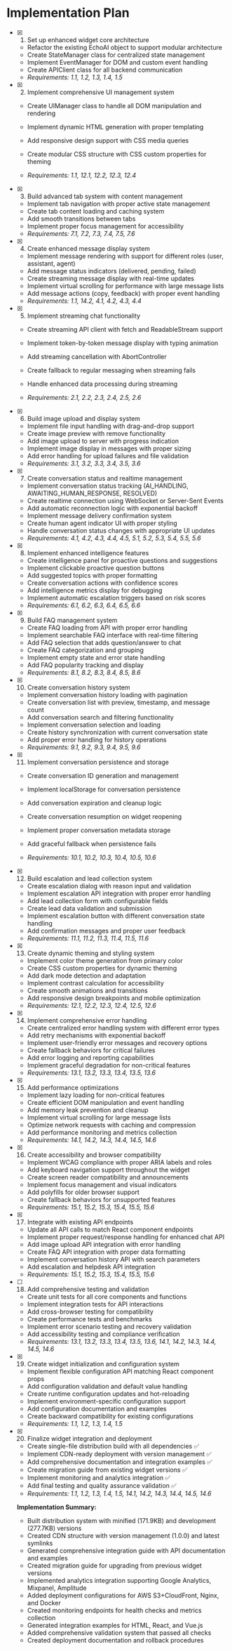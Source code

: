 # Implementation Plan

- [x] 1. Set up enhanced widget core architecture

  - Refactor the existing EchoAI object to support modular architecture
  - Create StateManager class for centralized state management
  - Implement EventManager for DOM and custom event handling
  - Create APIClient class for all backend communication
  - _Requirements: 1.1, 1.2, 1.3, 1.4, 1.5_

- [x] 2. Implement comprehensive UI management system

  - Create UIManager class to handle all DOM manipulation and rendering
  - Implement dynamic HTML generation with proper templating
  - Add responsive design support with CSS media queries

  - Create modular CSS structure with CSS custom properties for theming
  - _Requirements: 1.1, 12.1, 12.2, 12.3, 12.4_

- [x] 3. Build advanced tab system with content management

  - Implement tab navigation with proper active state management
  - Create tab content loading and caching system
  - Add smooth transitions between tabs
  - Implement proper focus management for accessibility
  - _Requirements: 7.1, 7.2, 7.3, 7.4, 7.5, 7.6_

- [x] 4. Create enhanced message display system

  - Implement message rendering with support for different roles (user, assistant, agent)
  - Add message status indicators (delivered, pending, failed)
  - Create streaming message display with real-time updates
  - Implement virtual scrolling for performance with large message lists
  - Add message actions (copy, feedback) with proper event handling
  - _Requirements: 1.1, 14.2, 4.1, 4.2, 4.3, 4.4_

- [x] 5. Implement streaming chat functionality

  - Create streaming API client with fetch and ReadableStream support
  - Implement token-by-token message display with typing animation
  - Add streaming cancellation with AbortController
  - Create fallback to regular messaging when streaming fails
  - Handle enhanced data processing during streaming

  - _Requirements: 2.1, 2.2, 2.3, 2.4, 2.5, 2.6_

- [x] 6. Build image upload and display system

  - Implement file input handling with drag-and-drop support
  - Create image preview with remove functionality
  - Add image upload to server with progress indication
  - Implement image display in messages with proper sizing
  - Add error handling for upload failures and file validation
  - _Requirements: 3.1, 3.2, 3.3, 3.4, 3.5, 3.6_

- [x] 7. Create conversation status and realtime management

  - Implement conversation status tracking (AI_HANDLING, AWAITING_HUMAN_RESPONSE, RESOLVED)
  - Create realtime connection using WebSocket or Server-Sent Events
  - Add automatic reconnection logic with exponential backoff
  - Implement message delivery confirmation system
  - Create human agent indicator UI with proper styling
  - Handle conversation status changes with appropriate UI updates
  - _Requirements: 4.1, 4.2, 4.3, 4.4, 4.5, 5.1, 5.2, 5.3, 5.4, 5.5, 5.6_

- [x] 8. Implement enhanced intelligence features

  - Create intelligence panel for proactive questions and suggestions
  - Implement clickable proactive question buttons
  - Add suggested topics with proper formatting
  - Create conversation actions with confidence scores
  - Add intelligence metrics display for debugging
  - Implement automatic escalation triggers based on risk scores
  - _Requirements: 6.1, 6.2, 6.3, 6.4, 6.5, 6.6_

- [x] 9. Build FAQ management system

  - Create FAQ loading from API with proper error handling
  - Implement searchable FAQ interface with real-time filtering
  - Add FAQ selection that adds question/answer to chat
  - Create FAQ categorization and grouping
  - Implement empty state and error state handling
  - Add FAQ popularity tracking and display
  - _Requirements: 8.1, 8.2, 8.3, 8.4, 8.5, 8.6_

- [x] 10. Create conversation history system

  - Implement conversation history loading with pagination
  - Create conversation list with preview, timestamp, and message count
  - Add conversation search and filtering functionality
  - Implement conversation selection and loading
  - Create history synchronization with current conversation state
  - Add proper error handling for history operations
  - _Requirements: 9.1, 9.2, 9.3, 9.4, 9.5, 9.6_

- [x] 11. Implement conversation persistence and storage

  - Create conversation ID generation and management
  - Implement localStorage for conversation persistence
  - Add conversation expiration and cleanup logic
  - Create conversation resumption on widget reopening
  - Implement proper conversation metadata storage
  - Add graceful fallback when persistence fails

  - _Requirements: 10.1, 10.2, 10.3, 10.4, 10.5, 10.6_

- [x] 12. Build escalation and lead collection system

  - Create escalation dialog with reason input and validation
  - Implement escalation API integration with proper error handling
  - Add lead collection form with configurable fields
  - Create lead data validation and submission
  - Implement escalation button with different conversation state handling
  - Add confirmation messages and proper user feedback
  - _Requirements: 11.1, 11.2, 11.3, 11.4, 11.5, 11.6_

- [x] 13. Create dynamic theming and styling system

  - Implement color theme generation from primary color
  - Create CSS custom properties for dynamic theming
  - Add dark mode detection and adaptation
  - Implement contrast calculation for accessibility
  - Create smooth animations and transitions
  - Add responsive design breakpoints and mobile optimization
  - _Requirements: 12.1, 12.2, 12.3, 12.4, 12.5, 12.6_

- [x] 14. Implement comprehensive error handling

  - Create centralized error handling system with different error types
  - Add retry mechanisms with exponential backoff
  - Implement user-friendly error messages and recovery options
  - Create fallback behaviors for critical failures
  - Add error logging and reporting capabilities
  - Implement graceful degradation for non-critical features
  - _Requirements: 13.1, 13.2, 13.3, 13.4, 13.5, 13.6_

- [x] 15. Add performance optimizations

  - Implement lazy loading for non-critical features
  - Create efficient DOM manipulation and event handling
  - Add memory leak prevention and cleanup
  - Implement virtual scrolling for large message lists
  - Optimize network requests with caching and compression
  - Add performance monitoring and metrics collection
  - _Requirements: 14.1, 14.2, 14.3, 14.4, 14.5, 14.6_

- [x] 16. Create accessibility and browser compatibility

  - Implement WCAG compliance with proper ARIA labels and roles
  - Add keyboard navigation support throughout the widget
  - Create screen reader compatibility and announcements
  - Implement focus management and visual indicators
  - Add polyfills for older browser support
  - Create fallback behaviors for unsupported features
  - _Requirements: 15.1, 15.2, 15.3, 15.4, 15.5, 15.6_

- [x] 17. Integrate with existing API endpoints

  - Update all API calls to match React component endpoints
  - Implement proper request/response handling for enhanced chat API
  - Add image upload API integration with error handling
  - Create FAQ API integration with proper data formatting
  - Implement conversation history API with search parameters
  - Add escalation and helpdesk API integration
  - _Requirements: 15.1, 15.2, 15.3, 15.4, 15.5, 15.6_

- [ ] 18. Add comprehensive testing and validation

  - Create unit tests for all core components and functions
  - Implement integration tests for API interactions
  - Add cross-browser testing for compatibility
  - Create performance tests and benchmarks
  - Implement error scenario testing and recovery validation
  - Add accessibility testing and compliance verification
  - _Requirements: 13.1, 13.2, 13.3, 13.4, 13.5, 13.6, 14.1, 14.2, 14.3, 14.4, 14.5, 14.6_

- [x] 19. Create widget initialization and configuration system

  - Implement flexible configuration API matching React component props
  - Add configuration validation and default value handling
  - Create runtime configuration updates and hot-reloading
  - Implement environment-specific configuration support
  - Add configuration documentation and examples
  - Create backward compatibility for existing configurations
  - _Requirements: 1.1, 1.2, 1.3, 1.4, 1.5_

- [x] 20. Finalize widget integration and deployment

  - Create single-file distribution build with all dependencies ✅
  - Implement CDN-ready deployment with version management ✅
  - Add comprehensive documentation and integration examples ✅
  - Create migration guide from existing widget versions ✅
  - Implement monitoring and analytics integration ✅
  - Add final testing and quality assurance validation ✅
  - _Requirements: 1.1, 1.2, 1.3, 1.4, 1.5, 14.1, 14.2, 14.3, 14.4, 14.5, 14.6_

  **Implementation Summary:**
  - Built distribution system with minified (171.9KB) and development (277.7KB) versions
  - Created CDN structure with version management (1.0.0) and latest symlinks
  - Generated comprehensive integration guide with API documentation and examples
  - Created migration guide for upgrading from previous widget versions
  - Implemented analytics integration supporting Google Analytics, Mixpanel, Amplitude
  - Added deployment configurations for AWS S3+CloudFront, Nginx, and Docker
  - Created monitoring endpoints for health checks and metrics collection
  - Generated integration examples for HTML, React, and Vue.js
  - Added comprehensive validation system that passed all checks
  - Created deployment documentation and rollback procedures
